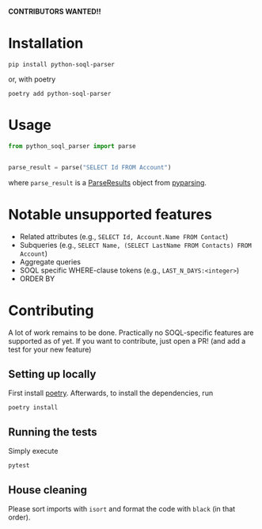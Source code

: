 **CONTRIBUTORS WANTED!!**

# Installation

`pip install python-soql-parser`

or, with poetry

`poetry add python-soql-parser`

# Usage

```python
from python_soql_parser import parse


parse_result = parse("SELECT Id FROM Account")
```

where `parse_result` is a [ParseResults](https://pyparsing-docs.readthedocs.io/en/latest/HowToUsePyparsing.html#parseresults) object from [pyparsing](https://github.com/pyparsing/pyparsing/).

# Notable unsupported features

- Related attributes (e.g., `SELECT Id, Account.Name FROM Contact`)
- Subqueries (e.g., `SELECT Name, (SELECT LastName FROM Contacts) FROM Account`)
- Aggregate queries
- SOQL specific WHERE-clause tokens (e.g., `LAST_N_DAYS:<integer>`)
- ORDER BY

# Contributing

A lot of work remains to be done. Practically no SOQL-specific features are supported as of yet.
If you want to contribute, just open a PR! (and add a test for your new feature)

## Setting up locally

First install [poetry](https://python-poetry.org/). Afterwards, to install the dependencies, run

```
poetry install
```

## Running the tests

Simply execute

```
pytest
```

## House cleaning

Please sort imports with `isort` and format the code with `black` (in that order).
